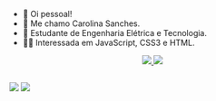 - 👋 Oi pessoal!
- 👩 Me chamo Carolina Sanches.
- 👀 Estudante de Engenharia Elétrica e Tecnologia.
- 👩‍🎓 Interessada em JavaScript, CSS3 e HTML.

<div align="center">
 <a href="https://github.com/carolinatomasczeski", >
 <img altura="180em" src="https://github-readme-stats.vercel.app/api?username=carolinatomasczeski&show_icons=true&theme=dark&include_all_commits=true&count_private=true"/>
 <img altura="180em" src="https://github-readme-stats.vercel.app/api/top-langs/?username=carolinatomasczeski&layout=compact&langs_count=7&theme=dark"/>
</div>

##

<a href="https://instagram.com/carolinasancheswilhelms" target="_blank"><img src="https://img.shields.io/badge/-Instagram-%23E4405F?style=for-the-badge&logo=instagram&logoColor=white" target="_blank"></a>
<a href="https://www.linkedin.com/in/carolinasanchesdacruz/" target="_blank"><img src="https://img.shields.io/badge/-LinkedIn-%230077B5?style=for-the-badge&logo=linkedin&logoColor=white" target="_blank"></a> 



